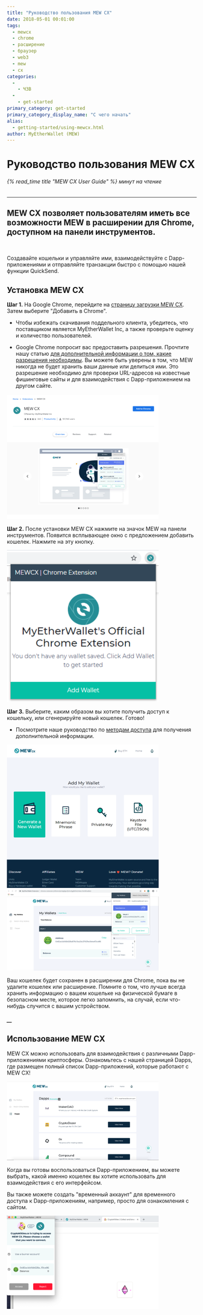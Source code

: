 ```yaml
---
title: "Руководство пользования MEW CX"
date: 2018-05-01 00:01:00
tags:
  - mewcx
  - chrome
  - расширение
  - браузер
  - web3
  - mew
  - cx
categories:
  - 
    - ЧЗВ
  - 
    - get-started
primary_category: get-started
primary_category_display_name: "С чего начать"
alias:
  - getting-started/using-mewcx.html
author: MyEtherWallet (MEW)
---
```


# **Руководство пользования MEW CX**

###### {% read_time title "MEW CX User Guide" %} минут на чтение

* * *

## MEW CX позволяет пользователям иметь все возможности MEW в расширении для Chrome, доступном на панели инструментов.

<br>

Создавайте кошельки и управляйте ими, взаимодействуйте с Dapp-приложениями и отправляйте транзакции быстро с помощью нашей функции QuickSend.

## **Установка MEW CX**

**Шаг 1.** На Google Chrome, перейдите на [страницу загрузки MEW CX](https://chrome.google.com/webstore/detail/myetherwallet-extension/nlbmnnijcnlegkjjpcfjclmcfggfefdm?hl=en). Затем выберите "Добавить в Chrome".

-   Чтобы избежать скачивания поддельного клиента, убедитесь, что поставщиком является MyEtherWallet Inc, а также проверьте оценку и количество пользователей.

-   Google Chrome попросит вас предоставить разрешения. Прочтите нашу статью [для дополнительной информации о том, какие разрешения необходимы](https://www.howtogeek.com/291095/why-do-chrome-extensions-need-all-your-data-on-the-websites-you-visit/). Вы можете быть уверены в том, что MEW никогда не будет хранить ваши данные или делиться ими. Это разрешение необходимо для проверки URL-адресов на известные фишинговые сайты и для взаимодействия с Dapp-приложением на другом сайте.

<div class="wrap-mobile-phone">
<img src="/images/posts/diving-deeper/MEWCX1.png" alt="Изображение страницы установки MEW CX" width="80%">
</div>

**Шаг 2.** После установки MEW CX нажмите на значок MEW на панели инструментов. Появится всплывающее окно с предложением добавить кошелек. Нажмите на эту кнопку.

<div class="wrap-mobile-phone">
<img src="/images/posts/diving-deeper/MEWCX2.png" alt="Изображение MEW CX 'добавить кошелек'" width="80%">
</div>

**Шаг 3.** Выберите, каким образом вы хотите получить доступ к кошельку, или сгенерируйте новый кошелек. Готово!

-   Посмотрите наше руководство по [методам доступа](/@@@@@@/getting-started/how-to-access-your-wallet/) для получения дополнительной информации.

<div class="wrap-mobile-phone">
<img src="/images/posts/diving-deeper/MEWCX3.png" alt="Изображение MEW CX 'создать новый кошелек'" width="80%">
</div>

<div class="wrap-mobile-phone">
<img src="/images/posts/diving-deeper/MEWCX4.5.png" alt="Изображение главной страницы MEW CX" width="80%">
</div>

Ваш кошелек будет сохранен в расширении для Chrome, пока вы не удалите кошелек или расширение. Помните о том, что лучше всегда хранить информацию о вашем кошельке на физической бумаге в безопасном месте, которое легко запомнить, на случай, если что-нибудь случится с вашим устройством.

##### \_\_

## **Использование MEW CX**

MEW CX можно использовать для взаимодействия с различными Dapp-приложениями криптосферы. Ознакомьтесь с нашей страницей Dapps, где размещен полный список Dapp-приложений, которые работают с MEW CX!

<div class="wrap-mobile-phone">
<img src="/images/posts/diving-deeper/MEWCX6.png" alt="Изображение магазина dapp в MEW CX" width="80%">
</div>

Когда вы готовы воспользоваться Dapp-приложением, вы можете выбрать, какой именно кошелек вы хотите использовать для взаимодействия с его интерфейсом.

Вы также можете создать "временный аккаунт" для временного доступа к Dapp-приложениям, например, просто для ознакомления с сайтом. 

<div class="wrap-mobile-phone">
<img src="/images/posts/diving-deeper/MEWCX7.png" alt="Image of MEW CX connecting to a Dapp, Web3" width="80%">
</div>

